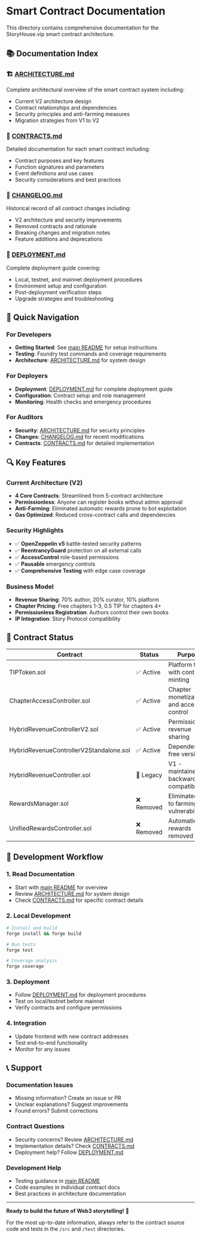 # Smart Contract Documentation

This directory contains comprehensive documentation for the StoryHouse.vip smart contract architecture.

## 📚 Documentation Index

### 🏗️ [ARCHITECTURE.md](./ARCHITECTURE.md)
Complete architectural overview of the smart contract system including:
- Current V2 architecture design
- Contract relationships and dependencies  
- Security principles and anti-farming measures
- Migration strategies from V1 to V2

### 📖 [CONTRACTS.md](./CONTRACTS.md) 
Detailed documentation for each smart contract including:
- Contract purposes and key features
- Function signatures and parameters
- Event definitions and use cases
- Security considerations and best practices

### 📝 [CHANGELOG.md](./CHANGELOG.md)
Historical record of all contract changes including:
- V2 architecture and security improvements
- Removed contracts and rationale
- Breaking changes and migration notes
- Feature additions and deprecations

### 🚀 [DEPLOYMENT.md](./DEPLOYMENT.md)
Complete deployment guide covering:
- Local, testnet, and mainnet deployment procedures
- Environment setup and configuration
- Post-deployment verification steps
- Upgrade strategies and troubleshooting

## 🎯 Quick Navigation

### For Developers
- **Getting Started**: See [main README](../README.md) for setup instructions
- **Testing**: Foundry test commands and coverage requirements
- **Architecture**: [ARCHITECTURE.md](./ARCHITECTURE.md) for system design

### For Deployers  
- **Deployment**: [DEPLOYMENT.md](./DEPLOYMENT.md) for complete deployment guide
- **Configuration**: Contract setup and role management
- **Monitoring**: Health checks and emergency procedures

### For Auditors
- **Security**: [ARCHITECTURE.md](./ARCHITECTURE.md) for security principles
- **Changes**: [CHANGELOG.md](./CHANGELOG.md) for recent modifications
- **Contracts**: [CONTRACTS.md](./CONTRACTS.md) for detailed implementation

## 🔍 Key Features

### Current Architecture (V2)
- **4 Core Contracts**: Streamlined from 5-contract architecture
- **Permissionless**: Anyone can register books without admin approval
- **Anti-Farming**: Eliminated automatic rewards prone to bot exploitation
- **Gas Optimized**: Reduced cross-contract calls and dependencies

### Security Highlights
- ✅ **OpenZeppelin v5** battle-tested security patterns
- ✅ **ReentrancyGuard** protection on all external calls  
- ✅ **AccessControl** role-based permissions
- ✅ **Pausable** emergency controls
- ✅ **Comprehensive Testing** with edge case coverage

### Business Model
- **Revenue Sharing**: 70% author, 20% curator, 10% platform
- **Chapter Pricing**: Free chapters 1-3, 0.5 TIP for chapters 4+
- **Permissionless Registration**: Authors control their own books
- **IP Integration**: Story Protocol compatibility

## 🚦 Contract Status

| Contract | Status | Purpose |
|----------|--------|---------|
| TIPToken.sol | ✅ Active | Platform token with controlled minting |
| ChapterAccessController.sol | ✅ Active | Chapter monetization and access control |
| HybridRevenueControllerV2.sol | ✅ Active | Permissionless revenue sharing |
| HybridRevenueControllerV2Standalone.sol | ✅ Active | Dependency-free version |
| HybridRevenueController.sol | 🔄 Legacy | V1 - maintained for backward compatibility |
| RewardsManager.sol | ❌ Removed | Eliminated due to farming vulnerabilities |
| UnifiedRewardsController.sol | ❌ Removed | Automatic rewards removed |

## 🔧 Development Workflow

### 1. Read Documentation
- Start with [main README](../README.md) for overview
- Review [ARCHITECTURE.md](./ARCHITECTURE.md) for system design
- Check [CONTRACTS.md](./CONTRACTS.md) for specific contract details

### 2. Local Development
```bash
# Install and build
forge install && forge build

# Run tests  
forge test

# Coverage analysis
forge coverage
```

### 3. Deployment
- Follow [DEPLOYMENT.md](./DEPLOYMENT.md) for deployment procedures
- Test on local/testnet before mainnet
- Verify contracts and configure permissions

### 4. Integration
- Update frontend with new contract addresses
- Test end-to-end functionality
- Monitor for any issues

## 📞 Support

### Documentation Issues
- Missing information? Create an issue or PR
- Unclear explanations? Suggest improvements
- Found errors? Submit corrections

### Contract Questions  
- Security concerns? Review [ARCHITECTURE.md](./ARCHITECTURE.md)
- Implementation details? Check [CONTRACTS.md](./CONTRACTS.md)
- Deployment help? Follow [DEPLOYMENT.md](./DEPLOYMENT.md)

### Development Help
- Testing guidance in [main README](../README.md)
- Code examples in individual contract docs
- Best practices in architecture documentation

---

**Ready to build the future of Web3 storytelling!** 🎯

For the most up-to-date information, always refer to the contract source code and tests in the `/src` and `/test` directories.